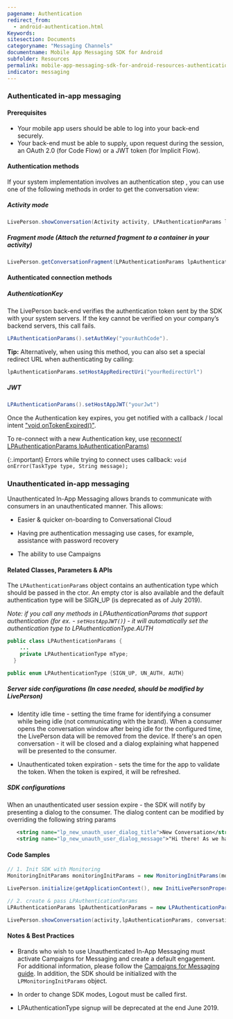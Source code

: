 ```yaml
---
pagename: Authentication
redirect_from:
  - android-authentication.html
Keywords:
sitesection: Documents
categoryname: "Messaging Channels"
documentname: Mobile App Messaging SDK for Android
subfolder: Resources
permalink: mobile-app-messaging-sdk-for-android-resources-authentication.html
indicator: messaging
---
```



### Authenticated in-app messaging

#### Prerequisites
* Your mobile app users should be able to log into your back-end securely.
* Your back-end must be able to supply, upon request during the session, an OAuth 2.0 (for Code Flow) or a JWT token (for Implicit Flow).

#### Authentication methods 

If your system implementation involves an authentication step , you can use one of the following methods in order to get the conversation view:

##### Activity mode

```java
LivePerson.showConversation(Activity activity, LPAuthenticationParams lpAuthenticationParams, ConversationViewParams params‎);
```

##### Fragment mode (Attach the returned fragment to a container in your activity)

```java
LivePerson.getConversationFragment(LPAuthenticationParams lpAuthenticationParams, ConversationViewParams params‎);
```




#### Authenticated connection methods

##### AuthenticationKey
The LivePerson back-end verifies the authentication token sent by the SDK with your system servers. If the key cannot be verified on your company’s backend servers, this call fails.

```java
LPAuthenticationParams().setAuthKey("yourAuthCode").
```

**Tip:** Alternatively, when using this method, you can also set a special redirect URL when authenticating by calling:

```java
lpAuthenticationParams.setHostAppRedirectUri("yourRedirectUrl")
```

##### JWT

```java
LPAuthenticationParams().setHostAppJWT("yourJwt")
```

Once the Authentication key expires, you get notified with a callback / local intent ["void onTokenExpired()"](android-callbacks-index.html#token-expired).

To re-connect with a new Authentication key, use [reconnect( LPAuthenticationParams lpAuthenticationParams) ](android-methods.html#reconnect)


{:.important}
Errors while trying to connect uses callback: `void onError(TaskType type, String message);`

### Unauthenticated in-app messaging

Unauthenticated In-App Messaging allows brands to communicate with consumers in an unauthenticated manner. This allows:

* Easier & quicker on-boarding to Conversational Cloud

* Having pre authentication messaging use cases, for example, assistance with password recovery

* The ability to use Campaigns    

#### Related Classes, Parameters & APIs

The `LPAuthenticationParams` object contains an authentication type which should be passed in the ctor. An empty ctor is also available and the default authentication type will be SIGN_UP (is deprecated as of July 2019).

_Note: if you call any methods in LPAuthenticationParams that support authentication (for ex. - `setHostAppJWT()`) - it will automatically set the authentication type to LPAuthenticationType.AUTH_

```java
public class LPAuthenticationParams {
    ...
    private LPAuthenticationType mType;
  }
```

```java
public enum LPAuthenticationType {SIGN_UP, UN_AUTH, AUTH}

```

##### Server side configurations (In case needed, should be modified by LivePerson)

* Identity idle time - setting the time frame for identifying a consumer while being idle (not communicating with the brand). When a consumer opens the conversation window after being idle for the configured time, the LivePerson data will be removed from the device. If there's an open conversation - it will be closed and a dialog explaining what happened will be presented to the consumer.

* Unauthenticated token expiration - sets the time for the app to validate the token. When the token is expired, it will be refreshed.

##### SDK configurations

When an unauthenticated user session expire - the SDK will notify by presenting a dialog to the consumer. The dialog content can be modified by overriding the following string params

```xml
   <string name="lp_new_unauth_user_dialog_title">New Conversation</string>
   <string name="lp_new_unauth_user_dialog_message">"Hi there! As we haven't seen you for a while, we're opening a new conversation for you."</string>
```

#### Code Samples

```java
// 1. Init SDK with Monitoring
MonitoringInitParams monitoringInitParams = new MonitoringInitParams(monitoringAppInstallId);

LivePerson.initialize(getApplicationContext(), new InitLivePersonProperties(accountId,APP_ID, monitoringInitParams, new InitLivePersonCallBack() {...}));

// 2. create & pass LPAuthenticationParams
LPAuthenticationParams lpAuthenticationParams = new LPAuthenticationParams(LPAuthenticationType.UN_AUTH);

LivePerson.showConversation(activity,lpAuthenticationParams, conversationViewParams);
```

#### Notes & Best Practices

* Brands who wish to use Unauthenticated In-App Messaging must activate Campaigns for Messaging and create a default engagement. For additional information, please follow the [Campaigns for Messaging guide](https://s3-eu-west-1.amazonaws.com/ce-sr/CA/Campaigns/Mobile+App+Engagement+Configuration+Guide.pdf). In addition, the SDK should be initialized with the ```LPMonitoringInitParams``` object.

* In order to change SDK modes, Logout must be called first.

* LPAuthenticationType signup will be deprecated at the end June 2019.
